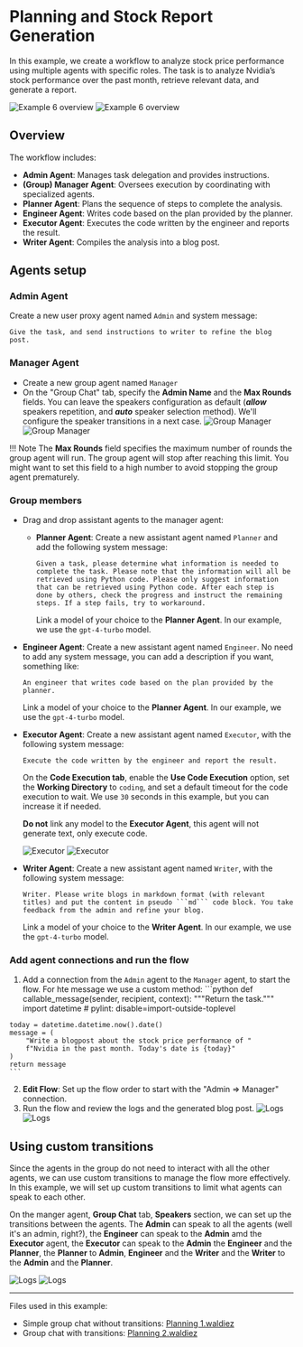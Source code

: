 # Planning and Stock Report Generation

In this example, we create a workflow to analyze stock price performance using multiple agents with specific roles. The task is to analyze Nvidia’s stock performance over the past month, retrieve relevant data, and generate a report.

![Example 6 overview](../static/images/light/examples/6/overview.webp#only-light)
![Example 6 overview](../static/images/dark/examples/6/overview.webp#only-dark)

## Overview

The workflow includes:

- **Admin Agent**: Manages task delegation and provides instructions.
- **(Group) Manager Agent**: Oversees execution by coordinating with specialized agents.
- **Planner Agent**: Plans the sequence of steps to complete the analysis.
- **Engineer Agent**: Writes code based on the plan provided by the planner.
- **Executor Agent**: Executes the code written by the engineer and reports the result.
- **Writer Agent**: Compiles the analysis into a blog post.

## Agents setup

### Admin Agent

Create a new user proxy agent named `Admin` and system message:

```text
Give the task, and send instructions to writer to refine the blog post.
```

### Manager Agent

- Create a new group agent named `Manager`
- On the "Group Chat" tab, specify the **Admin Name** and the **Max Rounds** fields. You can leave the speakers configuration as default (***allow*** speakers repetition, and ***auto*** speaker selection method). We'll configure the speaker transitions in a next case.
    ![Group Manager](../static/images/light/examples/6/manager.webp#only-light)
    ![Group Manager](../static/images/dark/examples/6/manager.webp#only-dark)

!!! Note
    The **Max Rounds** field specifies the maximum number of rounds the group agent will run. The group agent will stop after reaching this limit. You might want to set this field to a high number to avoid stopping the group agent prematurely.

### Group members

- Drag and drop assistant agents to the manager agent:

  - **Planner Agent**: Create a new assistant agent named `Planner` and add the following system message:

    ```text
    Given a task, please determine what information is needed to complete the task. Please note that the information will all be retrieved using Python code. Please only suggest information that can be retrieved using Python code. After each step is done by others, check the progress and instruct the remaining steps. If a step fails, try to workaround.
    ```

    Link a model of your choice to the **Planner Agent**. In our example, we use the `gpt-4-turbo` model.

- **Engineer Agent**: Create a new assistant agent named `Engineer`. No need to add any system message, you can add a description if you want, something like:
  
    ```text
    An engineer that writes code based on the plan provided by the planner.
    ```

    Link a model of your choice to the **Planner Agent**. In our example, we use the `gpt-4-turbo` model.

- **Executor Agent**: Create a new assistant agent named `Executor`, with the following system message:

    ```text
    Execute the code written by the engineer and report the result.
    ```

    On the **Code Execution tab**, enable the **Use Code Execution** option, set the **Working Directory** to `coding`, and set a default timeout for the code execution to wait. We use `30`
    seconds in this example, but you can increase it if needed.

    **Do not** link any model to the **Executor Agent**, this agent will not generate text, only execute code.

    ![Executor](../static/images/light/examples/6/executor.webp#only-light)
    ![Executor](../static/images/dark/examples/6/executor.webp#only-dark)

- **Writer Agent**: Create a new assistant agent named `Writer`, with the following system message:

    ```text
    Writer. Please write blogs in markdown format (with relevant titles) and put the content in pseudo ```md``` code block. You take feedback from the admin and refine your blog.
    ```

    Link a model of your choice to the **Writer Agent**. In our example, we use the `gpt-4-turbo` model.

### Add agent connections and run the flow

  1. Add a connection from the `Admin` agent to the `Manager` agent, to start the flow. For hte message we use a custom method:
    ```python
    def callable_message(sender, recipient, context):
    """Return the task."""
    import datetime  # pylint: disable=import-outside-toplevel

    today = datetime.datetime.now().date()
    message = (
        "Write a blogpost about the stock price performance of "
        f"Nvidia in the past month. Today's date is {today}"
    )
    return message
    ```

  2. **Edit Flow**: Set up the flow order to start with the "Admin => Manager" connection.
  3. Run the flow and review the logs and the generated blog post.
    ![Logs](../static/images/light/examples/6/logs.webp#only-light)
    ![Logs](../static/images/dark/examples/6/logs.webp#only-dark)

## Using custom transitions

Since the agents in the group do not need to interact with all the other agents, we can use custom transitions to manage the flow more effectively. In this example, we will set up custom transitions to limit what agents can speak to each other.

On the manger agent, **Group Chat** tab, **Speakers** section, we can set up the transitions between the agents. The **Admin** can speak to all the agents (well it's an admin, right?), the **Engineer** can speak to the **Admin** amd the **Executor** agent, the **Executor** can speak to the **Admin** the **Engineer** and the **Planner**, the **Planner** to **Admin**, **Engineer** and the **Writer** and the **Writer** to the **Admin** and the **Planner**.

![Logs](../static/images/light/examples/6/transitions.webp#only-light)
![Logs](../static/images/dark/examples/6/transitions.webp#only-dark)

---

Files used in this example:

- Simple group chat without transitions: [Planning 1.waldiez](https://github.com/waldiez/examples/blob/main/06%20-%20Planning/Planning%201.waldiez)
- Group chat with transitions: [Planning 2.waldiez](https://github.com/waldiez/examples/blob/main/06%20-%20Planning/Planning%202.waldiez)
